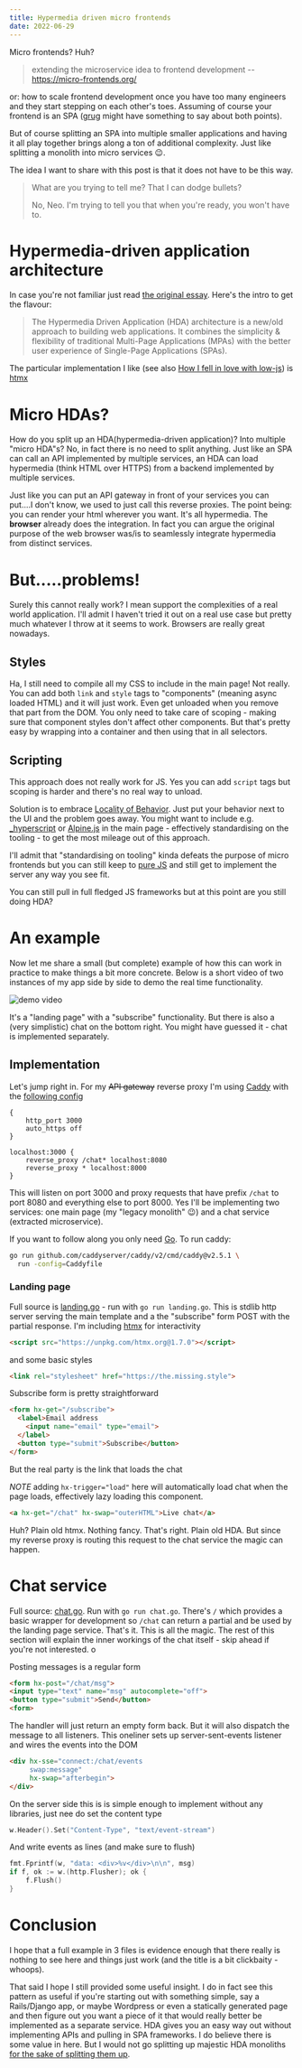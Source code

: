 ```yaml
---
title: Hypermedia driven micro frontends
date: 2022-06-29
---
```


Micro frontends? Huh?

> extending the microservice idea to frontend development
> -- https://micro-frontends.org/

or: how to scale frontend development once you have too many engineers and they start stepping on each other's toes. Assuming of course your frontend is an SPA ([grug](https://grugbrain.dev/) might have something to say about both points).

But of course splitting an SPA into multiple smaller applications and having it all play together brings along a ton of additional complexity. Just like splitting a monolith into micro services :wink:.

The idea I want to share with this post is that it does not have to be this way.

> What are you trying to tell me? That I can dodge bullets?
>
> No, Neo. I'm trying to tell you that when you're ready, you won't have to.

# Hypermedia-driven application architecture

In case you're not familiar just read [the original essay](https://htmx.org/essays/hypermedia-driven-applications/). Here's the intro to get the flavour:

> The Hypermedia Driven Application (HDA) architecture is a new/old approach to building web applications. It combines the simplicity & flexibility of traditional Multi-Page Applications (MPAs) with the better user experience of Single-Page Applications (SPAs).

The particular implementation I like (see also [How I fell in love with low-js](/posts/2022-01-28-low-js/)) is [htmx](https://htmx.org/)

# Micro HDAs?

How do you split up an HDA(hypermedia-driven application)? Into multiple "micro HDA"s? No, in fact there is no need to split anything. Just like an SPA can call an API implemented by multiple services, an HDA can load hypermedia (think HTML over HTTPS) from a backend implemented by multiple services.

Just like you can put an API gateway in front of your services you can put....I don't know, we used to just call this reverse proxies. The point being: you can render your html wherever you want. It's all hypermedia. The **browser** already does the integration. In fact you can argue the original purpose of the web browser was/is to seamlessly integrate hypermedia from distinct services.

# But.....problems!

Surely this cannot really work? I mean support the complexities of a real world application. I'll admit I haven't tried it out on a real use case but pretty much whatever I throw at it seems to work. Browsers are really great nowadays.

## Styles

Ha, I still need to compile all my CSS to include in the main page! Not really. You can add both `link` and `style` tags to "components" (meaning async loaded HTML) and it will just work. Even get unloaded when you remove that part from the DOM. You only need to take care of scoping - making sure that component styles don't affect other components. But that's pretty easy by wrapping into a container and then using that in all selectors.

## Scripting

This approach does not really work for JS. Yes you can add `script` tags but scoping is harder and there's no real way to unload.

Solution is to embrace [Locality of Behavior](https://htmx.org/essays/locality-of-behaviour/). Just put your behavior next to the UI and the problem goes away. You might want to include e.g. [_hyperscript](https://hyperscript.org/) or [Alpine.js](https://alpinejs.dev/) in the main page - effectively standardising on the tooling - to get the most mileage out of this approach.

I'll admit that "standardising on tooling" kinda defeats the purpose of micro frontends but you can still keep to [pure JS](https://youmightnotneedjquery.com/) and still get to implement the server any way you see fit.

You can still pull in full fledged JS frameworks but at this point are you still doing HDA?

# An example

Now let me share a small (but complete) example of how this can work in practice to make things a bit more concrete.
Below is a short video of two instances of my app side by side to demo the real time functionality.

![demo video](/images/micro-frontends/demo.gif)

It's a "landing page" with a "subscribe" functionality. But there is also a (very simplistic) chat on the bottom right. You might have guessed it - chat is implemented separately.

## Implementation

Let's jump right in. For my ~~API gateway~~ reverse proxy I'm using [Caddy](https://caddyserver.com/) with the [following config](/files/micro-frontends/Caddyfile)

```Caddyfile
{
	http_port 3000
	auto_https off
}

localhost:3000 {
	reverse_proxy /chat* localhost:8080
	reverse_proxy * localhost:8000
}
```

This will listen on port 3000 and proxy requests that have prefix `/chat` to port 8080 and everything else to port 8000. Yes I'll be implementing two services: one main page (my "legacy monolith" :wink:) and a chat service (extracted microservice).

If you want to follow along you only need [Go](https://go.dev/). To run caddy:

```sh
go run github.com/caddyserver/caddy/v2/cmd/caddy@v2.5.1 \
  run -config=Caddyfile
```

### Landing page

Full source is [landing.go](/files/micro-frontends/landing.go) - run with `go run landing.go`. This is stdlib http server serving the main template and a the "subscribe" form POST with the partial response. I'm including [htmx](https://htmx.org/) for interactivity

```html
<script src="https://unpkg.com/htmx.org@1.7.0"></script>
```

and some basic styles

```html
<link rel="stylesheet" href="https://the.missing.style">
```

Subscribe form is pretty straightforward

```html
<form hx-get="/subscribe">
  <label>Email address
    <input name="email" type="email">
  </label>
  <button type="submit">Subscribe</button>
</form>
```

But the real party is the link that loads the chat


*NOTE* adding `hx-trigger="load"` here will automatically load chat when the page loads, effectively lazy loading this component.

```html
<a hx-get="/chat" hx-swap="outerHTML">Live chat</a>
```
Huh? Plain old htmx. Nothing fancy. That's right. Plain old HDA. But since my reverse proxy is routing this request to the chat service the magic can happen.

# Chat service

Full source: [chat.go](/files/micro-frontends/chat.go). Run with `go run chat.go`. There's `/` which provides a basic wrapper for development so `/chat` can return a partial and be used by the landing page service. That's it. This is all the magic. The rest of this section will explain the inner workings of the chat itself - skip ahead if you're not interested. o

Posting messages is a regular form

```html
<form hx-post="/chat/msg">
<input type="text" name="msg" autocomplete="off">
<button type="submit">Send</button>
<form>
```

The handler will just return an empty form back. But it will also dispatch the message to all listeners. This oneliner sets up server-sent-events listener and wires the events into the DOM

```html
<div hx-sse="connect:/chat/events
     swap:message"
     hx-swap="afterbegin">
</div>
```

On the server side this is is simple enough to implement without any libraries, just nee do set the content type

```go
w.Header().Set("Content-Type", "text/event-stream")
```

And write events as lines (and make sure to flush)

```go
fmt.Fprintf(w, "data: <div>%v</div>\n\n", msg)
if f, ok := w.(http.Flusher); ok {
    f.Flush()
}
```

# Conclusion

I hope that a full example in 3 files is evidence enough that there really is nothing to see here and things just work (and the title is a bit clickbaity - whoops).

That said I hope I still provided some useful insight. I do in fact see this pattern as useful if you're starting out with something simple, say a Rails/Django app, or maybe Wordpress or even a statically generated page and then figure out you want a piece of it that would really better be implemented as a separate service. HDA gives you an easy way out without implementing APIs and pulling in SPA frameworks. I do believe there is some value in here. But I would not go splitting up majestic HDA monoliths [for the sake of splitting them up](https://grugbrain.dev/#grug-on-microservices).
